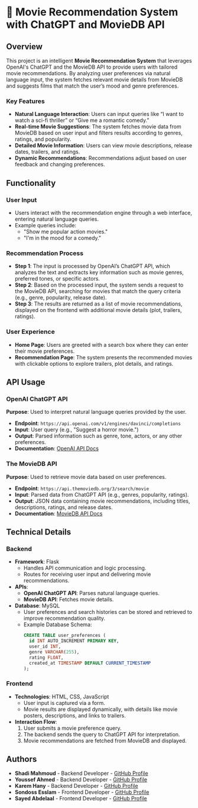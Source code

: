 # 🎥 Movie Recommendation System with ChatGPT and MovieDB API

## Overview
This project is an intelligent **Movie Recommendation System** that leverages OpenAI's ChatGPT and the MovieDB API to provide users with tailored movie recommendations. By analyzing user preferences via natural language input, the system fetches relevant movie details from MovieDB and suggests films that match the user’s mood and genre preferences.

### Key Features
- **Natural Language Interaction**: Users can input queries like “I want to watch a sci-fi thriller” or “Give me a romantic comedy.”
- **Real-time Movie Suggestions**: The system fetches movie data from MovieDB based on user input and filters results according to genres, ratings, and popularity.
- **Detailed Movie Information**: Users can view movie descriptions, release dates, trailers, and ratings.
- **Dynamic Recommendations**: Recommendations adjust based on user feedback and changing preferences.

## Functionality

### User Input
- Users interact with the recommendation engine through a web interface, entering natural language queries.
- Example queries include:
  - "Show me popular action movies."
  - "I'm in the mood for a comedy."

### Recommendation Process
- **Step 1**: The input is processed by OpenAI’s ChatGPT API, which analyzes the text and extracts key information such as movie genres, preferred tones, or specific actors.
- **Step 2**: Based on the processed input, the system sends a request to the MovieDB API, searching for movies that match the query criteria (e.g., genre, popularity, release date).
- **Step 3**: The results are returned as a list of movie recommendations, displayed on the frontend with additional movie details (plot, trailers, ratings).

### User Experience
- **Home Page**: Users are greeted with a search box where they can enter their movie preferences.
- **Recommendation Page**: The system presents the recommended movies with clickable options to explore trailers, plot details, and ratings.

## API Usage

### OpenAI ChatGPT API
**Purpose**: Used to interpret natural language queries provided by the user.
- **Endpoint**: `https://api.openai.com/v1/engines/davinci/completions`
- **Input**: User query (e.g., "Suggest a horror movie.")
- **Output**: Parsed information such as genre, tone, actors, or any other preferences.
- **Documentation**: [OpenAI API Docs](https://beta.openai.com/docs/)

### The MovieDB API
**Purpose**: Used to retrieve movie data based on user preferences.
- **Endpoint**: `https://api.themoviedb.org/3/search/movie`
- **Input**: Parsed data from ChatGPT API (e.g., genres, popularity, ratings).
- **Output**: JSON data containing movie recommendations, including titles, descriptions, ratings, and release dates.
- **Documentation**: [MovieDB API Docs](https://developers.themoviedb.org/3)

## Technical Details

### Backend
- **Framework**: Flask
  - Handles API communication and logic processing.
  - Routes for receiving user input and delivering movie recommendations.
- **APIs**:
  - **OpenAI ChatGPT API**: Parses natural language queries.
  - **MovieDB API**: Fetches movie details.
- **Database**: MySQL
  - User preferences and search histories can be stored and retrieved to improve recommendation quality.
  - Example Database Schema:
    ```sql
    CREATE TABLE user_preferences (
      id INT AUTO_INCREMENT PRIMARY KEY,
      user_id INT,
      genre VARCHAR(255),
      rating FLOAT,
      created_at TIMESTAMP DEFAULT CURRENT_TIMESTAMP
    );
    ```

### Frontend
- **Technologies**: HTML, CSS, JavaScript
  - User input is captured via a form.
  - Movie results are displayed dynamically, with details like movie posters, descriptions, and links to trailers.
- **Interaction Flow**:
  1. User submits a movie preference query.
  2. The backend sends the query to ChatGPT API for interpretation.
  3. Movie recommendations are fetched from MovieDB and displayed.

## Authors
- **Shadi Mahmoud** - Backend Developer - [GitHub Profile](https://github.com/ShadiMahmoud)
- **Youssef Ahmed** - Backend Developer - [GitHub Profile](https://github.com/YoussefAhmed)
- **Karem Hany** - Backend Developer - [GitHub Profile](https://github.com/KaremHany)
- **Sondoss Esslam** - Frontend Developer - [GitHub Profile](https://github.com/SondossEsslam)
- **Sayed Abdelaal** - Frontend Developer - [GitHub Profile](https://github.com/sayedabdelal)
